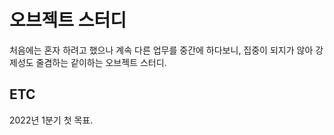# 오브젝트 스터디

처음에는 혼자 하려고 했으나 계속 다른 업무를 중간에 하다보니, 집중이 되지가 않아 강제성도 줄겸하는 같이하는 오브젝트 스터디.

## ETC

2022년 1분기 첫 목표.
